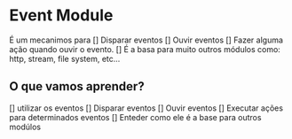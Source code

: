 # Event Module 

É um mecanimos para
[] Disparar eventos 
[] Ouvir eventos
[] Fazer alguma ação quando ouvir o evento.
[] É a basa para muito outros módulos como: http, stream, file system, etc...

## O que vamos aprender?
[] utilizar os eventos 
[] Disparar eventos 
[] Ouvir eventos
[] Executar ações para determinados eventos
[] Enteder como ele é a base para outros modúlos